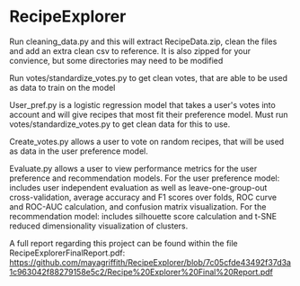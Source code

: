 # RecipeExplorer


Run cleaning_data.py and this will extract RecipeData.zip, clean the files and add an extra clean csv to reference.
It is also zipped for your convience, but some directories may need to be modified

Run votes/standardize_votes.py to get clean votes, that are able to be used as data to train on the model

User_pref.py is a logistic regression model that takes a user's votes into account and will give recipes that most fit their preference model. Must run votes/standardize_votes.py to get clean data for this to use.

Create_votes.py allows a user to vote on random recipes, that will be used as data in the user preference model.

Evaluate.py allows a user to view performance metrics for the user preference and recommendation models. For the user preference model: includes user independent evaluation as well as leave-one-group-out cross-validation, average accuracy and F1 scores over folds, ROC curve and ROC-AUC calculation, and confusion matrix visualization. For the recommendation model: includes silhouette score calculation and t-SNE reduced dimensionality visualization of clusters.

A full report regarding this project can be found within the file RecipeExplorerFinalReport.pdf: https://github.com/mayagriffith/RecipeExplorer/blob/7c05cfde43492f37d3a1c963042f88279158e5c2/Recipe%20Explorer%20Final%20Report.pdf
